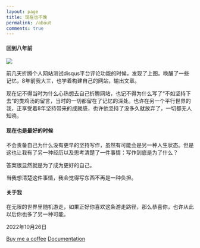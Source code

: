 ```yaml
---
layout: page
title: 现在也不晚
permalink: /about
comments: true
---
```


<div class="row justify-content-between">
<div class="col-md-8 pr-5">

<h4>回到八年前</h4>

![](https://raw.githubusercontent.com/icodingc/icodingc.github.io/main/assets/images/about_comment.jpg)

<p>前几天折腾个人网站测试disqus平台评论功能的时候，发现了上图。唤醒了一些记忆，8年前我大三，也学着构建自己的网站，输出文章。</p>
<p>现在记不得当时为什么心热想去自己折腾网站，也记不得为什么写了“不如坚持下去”的类鸡汤的留言，当时的一切都留在了记忆的深处。也许在另一个平行世界的我，正享受着8年坚持带来的成就感，也许他坚持了没多久就放弃了，一切都无人知晓。</p>

<h4>现在也是最好的时候</h4>
<p>不会责备自己为什么没有更早的坚持写作，虽然有可能会是另一种人生状态。但是这也让我有了另一种经历以及思考清楚了一件事情：写作到底是为了什么？</p>

<p>答案很显然就是为了成为更好的自己。</p>

<p>当我想清楚这件事情，我会觉得写东西不再是一种负担。</p>

<h4>关于我</h4>

<p>在无限的世界里随机游走，如果正好你喜欢这条游走路径，那么恭喜你，也许从此以后你也多了另一种可能。</p>

<p>2022年10月26日 </p>

<!-- <p>Please, read the docs <a href="https://bootstrapstarter.com/bootstrap-templates/template-mediumish-bootstrap-jekyll/">here</a>.</p> -->

<!-- <h4>Questions or bug reports?</h4>

<p>Head over to our <a href="https://github.com/wowthemesnet/mediumish-theme-jekyll">Github repository</a>!</p> -->

</div>

<div class="col-md-4">

<div class="sticky-top sticky-top-80">
<!-- <h5>Buy me a coffee</h5> -->

<!-- <p>Thank you for your support! Your donation helps me to maintain and improve <a target="_blank" href="https://github.com/wowthemesnet/mediumish-theme-jekyll">Mediumish <i class="fab fa-github"></i></a>.</p> -->

<a target="_blank" href="https://www.wowthemes.net/donate/" class="btn btn-danger">Buy me a coffee</a> <a target="_blank" href="https://bootstrapstarter.com/bootstrap-templates/template-mediumish-bootstrap-jekyll/" class="btn btn-warning">Documentation</a>

</div>
</div>
</div>
